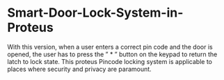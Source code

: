 # Smart-Door-Lock-System-in-Proteus
With this version, when a user enters a correct pin code and the door is opened, the user has to press the ” * ” button on the keypad to return the latch to lock state. This proteus Pincode locking system is applicable to places where security and privacy are paramount.

